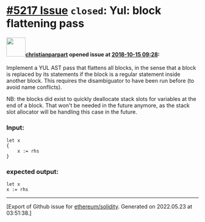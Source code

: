 # [\#5217 Issue](https://github.com/ethereum/solidity/issues/5217) `closed`: Yul: block flattening pass

#### <img src="https://avatars.githubusercontent.com/u/56763?u=3e46099035fcc96e01be5297c24450bf40d92134&v=4" width="50">[christianparpart](https://github.com/christianparpart) opened issue at [2018-10-15 09:28](https://github.com/ethereum/solidity/issues/5217):

Implement a YUL AST pass that flattens all blocks, in the sense that a block is replaced by its statements if the block is a regular statement inside another block.
This requires the disambiguator to have been run before (to avoid name conflicts).

NB: the blocks did exist to quickly deallocate stack slots for variables at the end of a block. That won't be needed in the future anymore, as the stack slot allocator will be handling this case in the future.

### Input:
```
let x
{
    x := rhs
}
```

### expected output:
```
let x
x := rhs
```




-------------------------------------------------------------------------------



[Export of Github issue for [ethereum/solidity](https://github.com/ethereum/solidity). Generated on 2022.05.23 at 03:51:38.]
